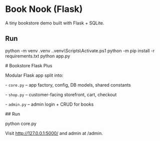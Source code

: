 ﻿# Book Nook (Flask)

A tiny bookstore demo built with Flask + SQLite.

## Run

python -m venv .venv
..venv\\Scripts\\Activate.ps1
python -m pip install -r requirements.txt
python app.py





\# Bookstore Flask Plus



Modular Flask app split into:

\- `core.py` – app factory, config, DB models, shared constants

\- `shop.py` – customer-facing storefront, cart, checkout

\- `admin.py` – admin login + CRUD for books



\## Run

python core.py



Visit http://127.0.0.1:5000/ and admin at /admin.



